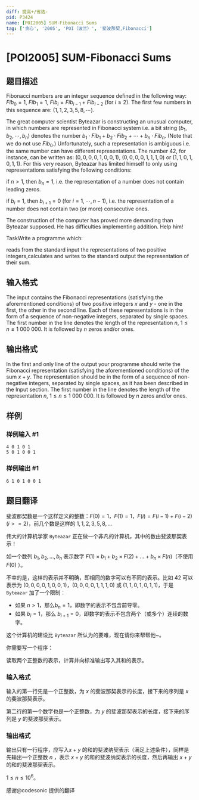 ```yaml
---
diff: 提高+/省选-
pid: P3424
name: [POI2005] SUM-Fibonacci Sums
tag: ['贪心', '2005', 'POI（波兰）', '斐波那契,Fibonacci']
---
```

# [POI2005] SUM-Fibonacci Sums
## 题目描述

Fibonacci numbers are an integer sequence defined in the following way: $Fib_0=1$, $Fib_1=1$, $Fib_i=Fib_{i-1}+Fib_{i-2}$ (for $i\ge 2$). The first few numbers in this sequence are: ($1,1,2,3,5,8,\cdots$).

The great computer scientist Byteazar is constructing an unusual computer, in which numbers are represented in Fibonacci system i.e. a bit string $(b_1,b_2,\cdots,b_n)$ denotes the number $b_1\cdot Fib_1+b_2\cdot Fib_2+\cdots+b_n\cdot Fib_n$. (Note that we do not use $Fib_0$.) Unfortunately, such a representation is ambiguous i.e. the same number can have different representations. The number $42$, for instance, can be written as: $(0,0,0,0,1,0,0,1)$, $(0,0,0,0,1,1,1,0)$ or $(1,1,0,1,0,1,1)$. For this very reason, Byteazar has limited himself to only using representations satisfying the following conditions:

if $n>1$, then $b_n=1$, i.e. the representation of a number does not contain leading zeros.

if $b_i=1$, then $b_{i+1}=0$ (for $i=1,\cdots,n-1$), i.e. the representation of a number does not contain two (or more) consecutive ones.

The construction of the computer has proved more demanding than Byteazar supposed. He has difficulties implementing addition. Help him!

TaskWrite a programme which:

reads from the standard input the representations of two positive integers,calculates and writes to the standard output the representation of their sum.
## 输入格式

The input contains the Fibonacci representations (satisfying the aforementioned conditions) of two positive integers $x$ and $y$ - one in the first, the other in the second line. Each of these representations is in the form of a sequence of non-negative integers, separated by single spaces. The first number in the line denotes the length of the representation $n$, $1\le n\le 1\ 000\ 000$. It is followed by $n$ zeros and/or ones.

## 输出格式

In the first and only line of the output your programme should write the Fibonacci representation (satisfying the aforementioned conditions) of the sum $x+y$. The representation should be in the form of a sequence of non-negative integers, separated by single spaces, as it has been described in the Input section. The first number in the line denotes the length of the representation $n$, $1\le n\le 1\ 000\ 000$. It is followed by $n$ zeros and/or ones.

## 样例

### 样例输入 #1
```
4 0 1 0 1
5 0 1 0 0 1
```
### 样例输出 #1
```
6 1 0 1 0 0 1
```
## 题目翻译

斐波那契数是一个这样定义的整数：$F(0)=1$，$F(1)=1$，$F(i)=F(i-1)+F(i-2)$  $(i>=2)$，前几个数是这样的 $1, 1, 2, 3, 5, 8, \ldots$ 

伟大的计算机学家 $\texttt{Byteazar}$ 正在做一个非凡的计算机，其中的数由斐波那契表示！

如一个数列 $b_1, b_2, \ldots , b_n$ 表示数字 $F(1) \times b_1+b_2 \times F(2)+ \ldots +b_n \times F(n)$（不使用 $F(0)$ ）。

不幸的是，这样的表示并不明确，即相同的数字可以有不同的表示。比如 $42$ 可以表示为 $(0,0,0,0,1,0,0,1)$，$(0,0,0,0,1,1,1,0)$ 或 $(1,1,0,1,0,1,1)$，于是  $\texttt{Byteazar}$ 加了一个限制：

- 如果 $n>1$，那么$b_n=1$，即数字的表示不包含前导零。
- 如果 $b_i=1$，那么 $b_{i+1}=0$，即数字的表示不包含两个（或多个）连续的数字。

这个计算机的建设比  $\texttt{Byteazar}$ 所认为的要难，现在请你来帮帮他~。

你需要写一个程序：

读取两个正整数的表示，计算并向标准输出写入其和的表示。

### 输入格式

输入的第一行先是一个正整数，为 $x$ 的斐波那契表示的长度，接下来的序列是 $x$ 的斐波那契表示。

第二行的第一个数字也是一个正整数，为 $y$ 的斐波那契表示的长度，接下来的序列是 $y$ 的斐波那契表示。

### 输出格式

输出只有一行程序，应写入$x+y$ 的和的斐波纳契表示（满足上述条件），同样是先输出一个正整数 $n$ ，表示 $x+y$ 的和的斐波纳契表示的长度，然后再输出 $x+y$ 的和的斐波那契表示。

$1\leq n \leq 10^6$。

感谢@codesonic 提供的翻译
